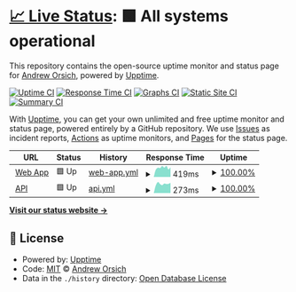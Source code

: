 # [📈 Live Status](https://status.growthflags.com): <!--live status--> **🟩 All systems operational**

This repository contains the open-source uptime monitor and status page for [Andrew Orsich](paralect.com), powered by [Upptime](https://github.com/upptime/upptime).

[![Uptime CI](https://github.com/anorsich/growthflags-uptime/workflows/Uptime%20CI/badge.svg)](https://github.com/anorsich/growthflags-uptime/actions?query=workflow%3A%22Uptime+CI%22)
[![Response Time CI](https://github.com/anorsich/growthflags-uptime/workflows/Response%20Time%20CI/badge.svg)](https://github.com/anorsich/growthflags-uptime/actions?query=workflow%3A%22Response+Time+CI%22)
[![Graphs CI](https://github.com/anorsich/growthflags-uptime/workflows/Graphs%20CI/badge.svg)](https://github.com/anorsich/growthflags-uptime/actions?query=workflow%3A%22Graphs+CI%22)
[![Static Site CI](https://github.com/anorsich/growthflags-uptime/workflows/Static%20Site%20CI/badge.svg)](https://github.com/anorsich/growthflags-uptime/actions?query=workflow%3A%22Static+Site+CI%22)
[![Summary CI](https://github.com/anorsich/growthflags-uptime/workflows/Summary%20CI/badge.svg)](https://github.com/anorsich/growthflags-uptime/actions?query=workflow%3A%22Summary+CI%22)

With [Upptime](https://upptime.js.org), you can get your own unlimited and free uptime monitor and status page, powered entirely by a GitHub repository. We use [Issues](https://github.com/anorsich/growthflags-uptime/issues) as incident reports, [Actions](https://github.com/anorsich/growthflags-uptime/actions) as uptime monitors, and [Pages](https://status.growthflags.com) for the status page.

<!--start: status pages-->
<!-- This summary is generated by Upptime (https://github.com/upptime/upptime) -->
<!-- Do not edit this manually, your changes will be overwritten -->
<!-- prettier-ignore -->
| URL | Status | History | Response Time | Uptime |
| --- | ------ | ------- | ------------- | ------ |
| <img alt="" src="https://favicons.githubusercontent.com/app.growthflags.com" height="13"> [Web App](https://app.growthflags.com/) | 🟩 Up | [web-app.yml](https://github.com/prlct/growthflags-uptime/commits/HEAD/history/web-app.yml) | <details><summary><img alt="Response time graph" src="./graphs/web-app/response-time-week.png" height="20"> 419ms</summary><br><a href="https://prlct.github.io/growthflags-uptime/history/web-app"><img alt="Response time 386" src="https://img.shields.io/endpoint?url=https%3A%2F%2Fraw.githubusercontent.com%2Fprlct%2Fgrowthflags-uptime%2FHEAD%2Fapi%2Fweb-app%2Fresponse-time.json"></a><br><a href="https://prlct.github.io/growthflags-uptime/history/web-app"><img alt="24-hour response time 396" src="https://img.shields.io/endpoint?url=https%3A%2F%2Fraw.githubusercontent.com%2Fprlct%2Fgrowthflags-uptime%2FHEAD%2Fapi%2Fweb-app%2Fresponse-time-day.json"></a><br><a href="https://prlct.github.io/growthflags-uptime/history/web-app"><img alt="7-day response time 419" src="https://img.shields.io/endpoint?url=https%3A%2F%2Fraw.githubusercontent.com%2Fprlct%2Fgrowthflags-uptime%2FHEAD%2Fapi%2Fweb-app%2Fresponse-time-week.json"></a><br><a href="https://prlct.github.io/growthflags-uptime/history/web-app"><img alt="30-day response time 386" src="https://img.shields.io/endpoint?url=https%3A%2F%2Fraw.githubusercontent.com%2Fprlct%2Fgrowthflags-uptime%2FHEAD%2Fapi%2Fweb-app%2Fresponse-time-month.json"></a><br><a href="https://prlct.github.io/growthflags-uptime/history/web-app"><img alt="1-year response time 386" src="https://img.shields.io/endpoint?url=https%3A%2F%2Fraw.githubusercontent.com%2Fprlct%2Fgrowthflags-uptime%2FHEAD%2Fapi%2Fweb-app%2Fresponse-time-year.json"></a></details> | <details><summary><a href="https://prlct.github.io/growthflags-uptime/history/web-app">100.00%</a></summary><a href="https://prlct.github.io/growthflags-uptime/history/web-app"><img alt="All-time uptime 100.00%" src="https://img.shields.io/endpoint?url=https%3A%2F%2Fraw.githubusercontent.com%2Fprlct%2Fgrowthflags-uptime%2FHEAD%2Fapi%2Fweb-app%2Fuptime.json"></a><br><a href="https://prlct.github.io/growthflags-uptime/history/web-app"><img alt="24-hour uptime 100.00%" src="https://img.shields.io/endpoint?url=https%3A%2F%2Fraw.githubusercontent.com%2Fprlct%2Fgrowthflags-uptime%2FHEAD%2Fapi%2Fweb-app%2Fuptime-day.json"></a><br><a href="https://prlct.github.io/growthflags-uptime/history/web-app"><img alt="7-day uptime 100.00%" src="https://img.shields.io/endpoint?url=https%3A%2F%2Fraw.githubusercontent.com%2Fprlct%2Fgrowthflags-uptime%2FHEAD%2Fapi%2Fweb-app%2Fuptime-week.json"></a><br><a href="https://prlct.github.io/growthflags-uptime/history/web-app"><img alt="30-day uptime 100.00%" src="https://img.shields.io/endpoint?url=https%3A%2F%2Fraw.githubusercontent.com%2Fprlct%2Fgrowthflags-uptime%2FHEAD%2Fapi%2Fweb-app%2Fuptime-month.json"></a><br><a href="https://prlct.github.io/growthflags-uptime/history/web-app"><img alt="1-year uptime 100.00%" src="https://img.shields.io/endpoint?url=https%3A%2F%2Fraw.githubusercontent.com%2Fprlct%2Fgrowthflags-uptime%2FHEAD%2Fapi%2Fweb-app%2Fuptime-year.json"></a></details>
| <img alt="" src="https://favicons.githubusercontent.com/api.growthflags.com" height="13"> [API](https://api.growthflags.com/feature-flags/features?env=production&token=pk_37013fdd97190b0f1a44151fcf9818a4d222fb8249e71517) | 🟩 Up | [api.yml](https://github.com/prlct/growthflags-uptime/commits/HEAD/history/api.yml) | <details><summary><img alt="Response time graph" src="./graphs/api/response-time-week.png" height="20"> 273ms</summary><br><a href="https://prlct.github.io/growthflags-uptime/history/api"><img alt="Response time 390" src="https://img.shields.io/endpoint?url=https%3A%2F%2Fraw.githubusercontent.com%2Fprlct%2Fgrowthflags-uptime%2FHEAD%2Fapi%2Fapi%2Fresponse-time.json"></a><br><a href="https://prlct.github.io/growthflags-uptime/history/api"><img alt="24-hour response time 213" src="https://img.shields.io/endpoint?url=https%3A%2F%2Fraw.githubusercontent.com%2Fprlct%2Fgrowthflags-uptime%2FHEAD%2Fapi%2Fapi%2Fresponse-time-day.json"></a><br><a href="https://prlct.github.io/growthflags-uptime/history/api"><img alt="7-day response time 273" src="https://img.shields.io/endpoint?url=https%3A%2F%2Fraw.githubusercontent.com%2Fprlct%2Fgrowthflags-uptime%2FHEAD%2Fapi%2Fapi%2Fresponse-time-week.json"></a><br><a href="https://prlct.github.io/growthflags-uptime/history/api"><img alt="30-day response time 390" src="https://img.shields.io/endpoint?url=https%3A%2F%2Fraw.githubusercontent.com%2Fprlct%2Fgrowthflags-uptime%2FHEAD%2Fapi%2Fapi%2Fresponse-time-month.json"></a><br><a href="https://prlct.github.io/growthflags-uptime/history/api"><img alt="1-year response time 390" src="https://img.shields.io/endpoint?url=https%3A%2F%2Fraw.githubusercontent.com%2Fprlct%2Fgrowthflags-uptime%2FHEAD%2Fapi%2Fapi%2Fresponse-time-year.json"></a></details> | <details><summary><a href="https://prlct.github.io/growthflags-uptime/history/api">100.00%</a></summary><a href="https://prlct.github.io/growthflags-uptime/history/api"><img alt="All-time uptime 100.00%" src="https://img.shields.io/endpoint?url=https%3A%2F%2Fraw.githubusercontent.com%2Fprlct%2Fgrowthflags-uptime%2FHEAD%2Fapi%2Fapi%2Fuptime.json"></a><br><a href="https://prlct.github.io/growthflags-uptime/history/api"><img alt="24-hour uptime 100.00%" src="https://img.shields.io/endpoint?url=https%3A%2F%2Fraw.githubusercontent.com%2Fprlct%2Fgrowthflags-uptime%2FHEAD%2Fapi%2Fapi%2Fuptime-day.json"></a><br><a href="https://prlct.github.io/growthflags-uptime/history/api"><img alt="7-day uptime 100.00%" src="https://img.shields.io/endpoint?url=https%3A%2F%2Fraw.githubusercontent.com%2Fprlct%2Fgrowthflags-uptime%2FHEAD%2Fapi%2Fapi%2Fuptime-week.json"></a><br><a href="https://prlct.github.io/growthflags-uptime/history/api"><img alt="30-day uptime 100.00%" src="https://img.shields.io/endpoint?url=https%3A%2F%2Fraw.githubusercontent.com%2Fprlct%2Fgrowthflags-uptime%2FHEAD%2Fapi%2Fapi%2Fuptime-month.json"></a><br><a href="https://prlct.github.io/growthflags-uptime/history/api"><img alt="1-year uptime 100.00%" src="https://img.shields.io/endpoint?url=https%3A%2F%2Fraw.githubusercontent.com%2Fprlct%2Fgrowthflags-uptime%2FHEAD%2Fapi%2Fapi%2Fuptime-year.json"></a></details>

<!--end: status pages-->

[**Visit our status website →**](https://status.growthflags.com)

## 📄 License

- Powered by: [Upptime](https://github.com/upptime/upptime)
- Code: [MIT](./LICENSE) © [Andrew Orsich](paralect.com)
- Data in the `./history` directory: [Open Database License](https://opendatacommons.org/licenses/odbl/1-0/)
